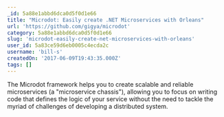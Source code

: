 ```yaml
---
_id: 5a88e1abbd6dca0d5f0d1e66
title: "Microdot: Easily create .NET Microservices with Orleans"
url: 'https://github.com/gigya/microdot'
category: 5a88e1abbd6dca0d5f0d1e66
slug: 'microdot-easily-create-net-microservices-with-orleans'
user_id: 5a83ce59d6eb0005c4ecda2c
username: 'bill-s'
createdOn: '2017-06-09T19:43:35.000Z'
tags: []
---
```


The Microdot framework helps you to create scalable and reliable microservices (a "microservice chassis"), allowing you to focus on writing code that defines the logic of your service without the need to tackle the myriad of challenges of developing a distributed system.
